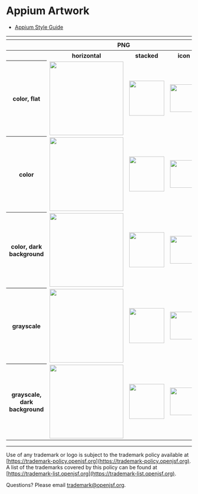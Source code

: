 # Appium Artwork

- [Appium Style Guide](./appium_graphic_standards-v8.pdf)

<table>
    <tr>
    	<th colspan="7"></th>
    </tr>
    <tr>
        <th width="120"></th>
        <th colspan="3">PNG</th>
        <th colspan="3">SVG</th>
    </tr>
    <tr>
        <th width="120"></th>
        <th>horizontal</th>
        <th>stacked</th>
        <th>icon</th>
        <th>horizontal</th>
        <th>stacked</th>
        <th>icon</th>
    </tr>
    <tr>
        <th>color, flat</th>
        <td><img src="./appium-logo-horizontal-color-flat.png" width="200"></td>
        <td><img src="./appium-logo-stacked-color-flat.png" width="95"></td>
        <td><img src="./appium-icon-color-flat.png" width="75"></td>
        <td><img src="./appium-logo-horizontal-color-flat.svg" width="200"></td>
        <td><img src="./appium-logo-stacked-color-flat.svg" width="95"></td>
        <td><img src="./appium-icon-color-flat.svg" width="75"></td>    </tr>
    </tr>
    <tr>
        <th>color</th>
        <td><img src="./appium-logo-horizontal-color.png" width="200"></td>
        <td><img src="./appium-logo-stacked-color.png" width="95"></td>
        <td><img src="./appium-icon-color.png" width="75"></td>
        <td><img src="./appium-logo-horizontal-color.svg" width="200"></td>
        <td><img src="./appium-logo-stacked-color.svg" width="95"></td>
        <td><img src="./appium-icon-color.svg" width="75"></td>    </tr>
    </tr>
    <tr>
        <th>color, dark background</th>
        <td><img src="./appium-logo-horizontal-color-dark_background.png" width="200"></td>
        <td><img src="./appium-logo-stacked-color-dark_background.png" width="95"></td>
        <td><img src="./appium-icon-color-dark_background.png" width="75"></td>
        <td><img src="./appium-logo-horizontal-color-dark_background.svg" width="200"></td>
        <td><img src="./appium-logo-stacked-color-dark_background.svg" width="95"></td>
        <td><img src="./appium-icon-color-dark_background.svg" width="75"></td>
    </tr>
    <tr>
        <th>grayscale</th>
        <td><img src="./appium-logo-horizontal-grayscale.png" width="200"></td>
        <td><img src="./appium-logo-stacked-grayscale.png" width="95"></td>
        <td><img src="./appium-icon-grayscale.png" width="75"></td>
        <td><img src="./appium-logo-horizontal-grayscale.svg" width="200"></td>
        <td><img src="./appium-logo-stacked-grayscale.svg" width="95"></td>
        <td><img src="./appium-icon-grayscale.svg" width="75"></td>
    </tr>
    <tr>
        <th>grayscale, dark background</th>
        <td><img src="./appium-logo-horizontal-grayscale-dark_background.png" width="200"></td>
        <td><img src="./appium-logo-stacked-grayscale-dark_background.png" width="95"></td>
        <td><img src="./appium-icon-grayscale-dark_background.png" width="75"></td>
        <td><img src="./appium-logo-horizontal-grayscale-dark_background.svg" width="200"></td>
        <td><img src="./appium-logo-stacked-grayscale-dark_background.svg" width="95"></td>
        <td><img src="./appium-icon-grayscale-dark_background.svg" width="75"></td>
    </tr>
</table>


---

Use of any trademark or logo is subject to the trademark policy available at [https://trademark-policy.openjsf.org](https://trademark-policy.openjsf.org). A list of the trademarks covered by this policy can be found at [https://trademark-list.openjsf.org](https://trademark-list.openjsf.org).

Questions? Please email [trademark@openjsf.org](mailto:trademark@openjsf.org).

